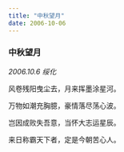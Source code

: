 ```yaml
---
title: "中秋望月"
date: 2006-10-06
---
```


### 中秋望月

*2006.10.6 绥化*

风卷残阳曳尘去，月来挥墨涂星河。

万物如潮充胸臆，豪情落尽荡心波。

岂因成败失吾意，当怀大志运星辰。

来日称霸天下者，定是今朝苦心人。